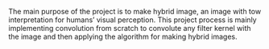 The main purpose of the project is to make hybrid image, an image with tow interpretation for humans’ visual perception. This project process is mainly implementing
convolution from scratch to convolute any filter kernel with the image and then applying
the algorithm for making hybrid images.
